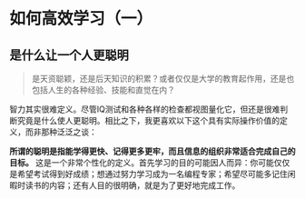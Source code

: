 # 如何高效学习（一）

## 是什么让一个人更聪明

> 是天资聪颖，还是后天知识的积累？或者仅仅是大学的教育起作用，还是也包括人生的各种经验、技能和直觉在内？

智力其实很难定义。尽管IQ测试和各种各样的检查都视图量化它，但还是很难判断究竟是什么使人更聪明。相比之下，我更喜欢以下这个具有实际操作价值的定义，而非那种泛泛之谈：

**所谓的聪明是指能学得更快、记得更多更牢，而且信息的组织非常适合完成自己的目标。** 这是一个非常个性化的定义。首先学习的目的可能因人而异：你可能仅仅是希望考试得到好成绩；想通过努力学习成为一名编程专家；希望尽可能多记住闲暇时读书的内容；还有人目的很明确，就是为了更好地完成工作。